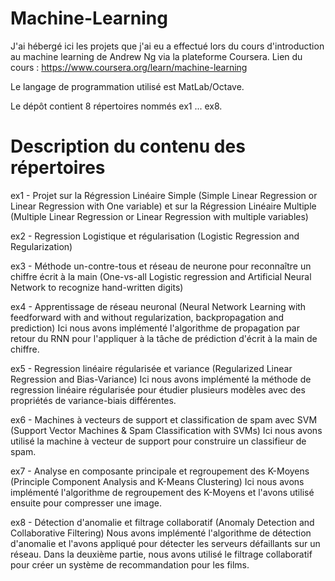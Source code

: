 # Machine-Learning
J'ai hébergé ici les projets que j'ai eu a effectué lors du cours d'introduction au machine learning de Andrew Ng via la plateforme Coursera. Lien du cours : https://www.coursera.org/learn/machine-learning

Le langage de programmation utilisé est MatLab/Octave.

Le dépôt contient 8 répertoires nommés ex1 ... ex8.

# Description du contenu des répertoires

ex1 - Projet sur la Régression Linéaire Simple (Simple Linear Regression or Linear Regression with One variable) et sur la Régression Linéaire Multiple (Multiple Linear Regression or Linear Regression with multiple variables)


ex2 - Regression Logistique et régularisation (Logistic Regression and Regularization)


ex3 - Méthode un-contre-tous et réseau de neurone pour reconnaître un chiffre écrit à la main (One-vs-all Logistic regression and Artificial Neural Network to recognize hand-written digits)


ex4 - Apprentissage de réseau neuronal (Neural Network Learning with feedforward with and without regularization, backpropagation and prediction)
Ici nous avons implémenté l'algorithme de propagation par retour du RNN pour l'appliquer à la tâche de prédiction d'écrit à la main de chiffre.


ex5 - Regression linéaire régularisée et variance (Regularized Linear Regression and Bias-Variance)
Ici nous avons implémenté la méthode de regression linéaire régularisée pour étudier plusieurs modèles avec des propriétés de variance-biais différentes.


ex6 - Machines à vecteurs de support et classification de spam avec SVM (Support Vector Machines & Spam Classification with SVMs) 
Ici nous avons utilisé la machine à vecteur de support pour construire un classifieur de spam.


ex7 - Analyse en composante principale et regroupement des K-Moyens (Principle Component Analysis and K-Means Clustering)
Ici nous avons implémenté l'algorithme de regroupement des K-Moyens et l'avons utilisé ensuite pour compresser une image.


ex8 - Détection d'anomalie et filtrage collaboratif (Anomaly Detection and Collaborative Filtering)
Nous avons implémenté l'algorithme de détection d'anomalie et l'avons appliqué pour détecter les serveurs défaillants sur un réseau. Dans la deuxième partie, nous avons utilisé le filtrage collaboratif pour créer un système de recommandation pour les films.
